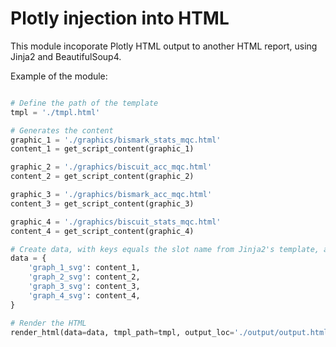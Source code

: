 # Plotly injection into HTML

This module incoporate Plotly HTML output to another HTML report, using Jinja2 and BeautifulSoup4. 

Example of the module:

```python

# Define the path of the template
tmpl = './tmpl.html'

# Generates the content
graphic_1 = './graphics/bismark_stats_mqc.html'
content_1 = get_script_content(graphic_1)

graphic_2 = './graphics/biscuit_acc_mqc.html'
content_2 = get_script_content(graphic_2)

graphic_3 = './graphics/bismark_acc_mqc.html'
content_3 = get_script_content(graphic_3)

graphic_4 = './graphics/biscuit_stats_mqc.html'
content_4 = get_script_content(graphic_4)

# Create data, with keys equals the slot name from Jinja2's template, and value is the generated content
data = {
    'graph_1_svg': content_1,
    'graph_2_svg': content_2,
    'graph_3_svg': content_3,
    'graph_4_svg': content_4,
}

# Render the HTML
render_html(data=data, tmpl_path=tmpl, output_loc='./output/output.html')
```